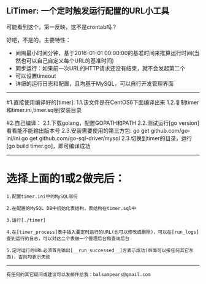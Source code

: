 LiTimer: 一个定时触发运行配置的URL小工具
-
可能看到这个，第一反映，这不是crontab吗？

好吧，不是的，主要特性：

* 间隔最小时间分钟，基于2016-01-01 00:00:00的基准时间来推算运行时间(当然也可以自己自定义每个URL的基准时间)
* 同步运行：如果前一次URL的HTTP请求还没有结束，就不会发起第二个
* 可以设置timeout
* 详细的运行日志和配置，且均基于MySQL，可以自行开发管理界面 

----
#1.直接使用编译好的[timer]:
    1.1.该文件是在CentOS6下面编译出来
    1.2.复制timer和timer.ini,timer.sql到安装目录

#2.自己编译：
    2.1.下载golang，配置GOPATH和PATH
    2.2.测试运行[go version]看看能不能输出版本号
    2.3.安装需要使用的第三方包:
        go get github.com/go-ini/ini
        go get github.com/go-sql-driver/mysql
    2.3.切换到timer的目录，运行[go build timer.go]，即可编译成功

----
    
# 选择上面的1或2做完后：
	1.配置timer.ini中的MySQL部份
	
	2.在配置的MySQL DB中初始化表结构，表结构在timer.sql中
	
	3.运行[./timer]
	
	4.在[timer_process]表中插入要定时运行的URL(也可以修改或删除)，可以在[run_logs]查到运行的日志，可以对这二个表做一个管理后台和查询后台
	
	5.定时运行的URL必须首先输出[__run_successed__]方表示成功(后面可以接任何其它东西)，否则均表示失败

----

	有任何的其它疑问或建议可以发邮件给我：balsampears@gmail.com